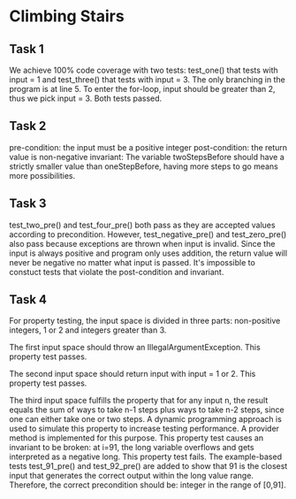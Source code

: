 # Climbing Stairs

## Task 1

We achieve 100% code coverage with two tests: test_one() that tests with input = 1 and test_three() that tests with input = 3. The only branching in the program is at line 5. To enter the for-loop, input should be greater than 2, thus we pick input = 3. Both tests passed.

## Task 2

pre-condition: the input must be a positive integer
post-condition: the return value is non-negative
invariant: The variable twoStepsBefore should have a strictly smaller value than oneStepBefore, having more steps to go means more possibilities.

## Task 3

test_two_pre() and test_four_pre() both pass as they are accepted values according to precondition. However, test_negative_pre() and test_zero_pre() also pass because exceptions are thrown when input is invalid. Since the input is always positive and program only uses addition, the return value will never be negative no matter what input is passed. It's impossible to constuct tests that violate the post-condition and invariant.

## Task 4

For property testing, the input space is divided in three parts: non-positive integers, 1 or 2 and integers greater than 3.

The first input space should throw an IllegalArgumentException. This property test passes.

The second input space should return input with input = 1 or 2. This property test passes.

The third input space fulfills the property that for any input n, the result equals the sum of ways to take n-1 steps plus ways to take n-2 steps, since one can either take one or two steps.
A dynamic programming approach is used to simulate this property to increase testing performance. A provider method is implemented for this purpose.
This property test causes an invariant to be broken: at i=91, the long variable overflows and gets interpreted as a negative long. This property test fails.
The example-based tests test_91_pre() and test_92_pre() are added to show that 91 is the closest input that generates the correct output within the long value range.
Therefore, the correct precondition should be: integer in the range of [0,91].